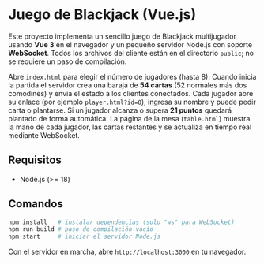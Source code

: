 # Juego de Blackjack (Vue.js)

Este proyecto implementa un sencillo juego de Blackjack multijugador usando **Vue 3** en el navegador y un pequeño servidor Node.js con soporte **WebSocket**. Todos los archivos del cliente están en el directorio `public`; no se requiere un paso de compilación.

Abre `index.html` para elegir el número de jugadores (hasta 8). Cuando inicia la partida el servidor crea una baraja de **54 cartas** (52 normales más dos comodines) y envía el estado a los clientes conectados. Cada jugador abre su enlace (por ejemplo `player.html?id=0`), ingresa su nombre y puede pedir carta o plantarse. Si un jugador alcanza o supera **21 puntos** quedará plantado de forma automática. La página de la mesa (`table.html`) muestra la mano de cada jugador, las cartas restantes y se actualiza en tiempo real mediante WebSocket.

## Requisitos

- Node.js (>= 18)

## Comandos

```bash
npm install   # instalar dependencias (solo "ws" para WebSocket)
npm run build # paso de compilación vacío
npm start     # iniciar el servidor Node.js
```

Con el servidor en marcha, abre `http://localhost:3000` en tu navegador.
